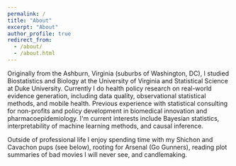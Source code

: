 ```yaml
---
permalink: /
title: "About"
excerpt: "About"
author_profile: true
redirect_from: 
  - /about/
  - /about.html
---
```

Originally from the Ashburn, Virginia (suburbs of Washington, DC), I studied Biostatistics and Biology at the University of Virginia and Statistical Science at Duke University. Currently I do health policy research on real-world evidence generation, including data quality, observational statistical methods, and mobile health. Previous experience with statistical consulting for non-profits and policy development in biomedical innovation and pharmacoepidemiology. I'm current interests include Bayesian statistics, interpretability of machine learning methods, and causal inference.

Outside of professional life I enjoy spending time with my Shichon and Cavachon pups (see below), rooting for Arsenal (Go Gunners), reading plot summaries of bad movies I will never see, and candlemaking.

